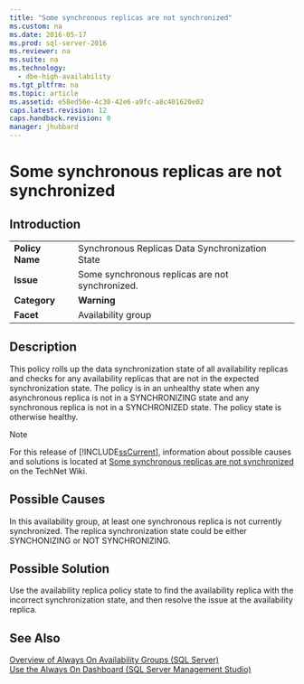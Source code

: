 ```yaml
---
title: "Some synchronous replicas are not synchronized"
ms.custom: na
ms.date: 2016-05-17
ms.prod: sql-server-2016
ms.reviewer: na
ms.suite: na
ms.technology: 
  - dbe-high-availability
ms.tgt_pltfrm: na
ms.topic: article
ms.assetid: e58ed56e-4c30-42e6-a9fc-a8c401620e02
caps.latest.revision: 12
caps.handback.revision: 0
manager: jhubbard
---
```

# Some synchronous replicas are not synchronized
## Introduction  
  
|||  
|-|-|  
|**Policy Name**|Synchronous Replicas Data Synchronization State|  
|**Issue**|Some synchronous replicas are not synchronized.|  
|**Category**|**Warning**|  
|**Facet**|Availability group|  
  
## Description  
 This policy rolls up the data synchronization state of all availability replicas and checks for any availability replicas that are not in the expected synchronization state. The policy is in an unhealthy state when any asynchronous replica is not in a SYNCHRONIZING state and any synchronous replica is not in a SYNCHRONIZED state. The policy state is otherwise healthy.  
  
> [!NOTE]  
>  For this release of [!INCLUDE[ssCurrent](../../Topics/TopicNameContainA/tokens/ssCurrent_md.md)], information about possible causes and solutions is located at [Some synchronous replicas are not synchronized](http://go.microsoft.com/fwlink/p/?LinkId=220853) on the TechNet Wiki.  
  
## Possible Causes  
 In this availability group, at least one synchronous replica is not currently synchronized. The replica synchronization state could be either SYNCHONIZING or NOT SYNCHRONIZING.  
  
## Possible Solution  
 Use the availability replica policy state to find the availability replica with the incorrect synchronization state, and then resolve the issue at the availability replica.  
  
## See Also  
 [Overview of Always On Availability Groups (SQL Server)](../../Topics/TopicNameNotContainA/Overview-of-Always-On-Availability-Groups--SQL-Server-.md)   
 [Use the Always On Dashboard (SQL Server Management Studio)](../../Topics/TopicNameNotContainA/Use-the-Always-On-Dashboard--SQL-Server-Management-Studio-.md)